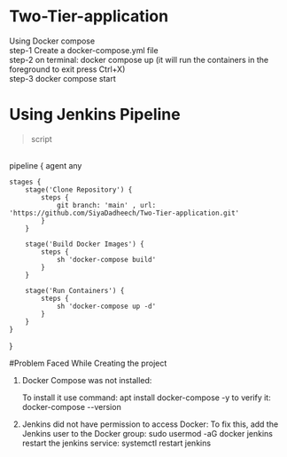 # Two-Tier-application
Using Docker compose 
<br>
step-1 Create a docker-compose.yml file 
<br>
step-2 on terminal: docker compose up (it will run the containers in the foreground to exit press Ctrl+X)
<br>
step-3 docker compose start
<br> 

# Using Jenkins Pipeline  
> script
<br>
pipeline {
    agent any

    stages {
        stage('Clone Repository') {
            steps {
                git branch: 'main' , url:  'https://github.com/SiyaDadheech/Two-Tier-application.git'
            }
        }

        stage('Build Docker Images') {
            steps {
                sh 'docker-compose build'
            }
        }

        stage('Run Containers') {
            steps {
                sh 'docker-compose up -d'
            }
        }
    }
}

#Problem Faced While Creating the project
1. Docker Compose was not installed:

   To install it use command: apt install docker-compose -y
   to verify it: docker-compose --version
   
2. Jenkins did not have permission to access Docker:
   To fix this, add the Jenkins user to the Docker group:  sudo usermod -aG docker jenkins
   restart the jenkins service: systemctl restart jenkins
   


